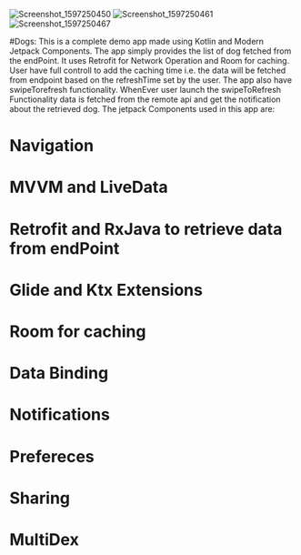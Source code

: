 ![Screenshot_1597250450](https://user-images.githubusercontent.com/54244689/90044078-d7416080-dcec-11ea-86a9-0263f9efee18.png)
![Screenshot_1597250461](https://user-images.githubusercontent.com/54244689/90044093-dc061480-dcec-11ea-9b22-ce2e2601f890.png)
![Screenshot_1597250467](https://user-images.githubusercontent.com/54244689/90044101-de686e80-dcec-11ea-98cc-b4b7f53e29c0.png)

#Dogs:
This is a complete demo app made using Kotlin and Modern Jetpack Components.
The app simply provides the list of dog fetched from the endPoint.
It uses Retrofit for Network Operation and Room for caching.
User have full controll to add the caching time i.e. the data will be fetched from endpoint
based on the refreshTime set by the user.
The app also have swipeTorefresh functionality. WhenEver user launch the swipeToRefresh Functionality
data is fetched from the remote api and get the notification about the retrieved dog.
The jetpack Components used in this app are:
# Navigation 
# MVVM and LiveData
# Retrofit and RxJava to retrieve data from endPoint
# Glide and Ktx Extensions
# Room for caching
# Data Binding
# Notifications
# Prefereces
# Sharing
# MultiDex
